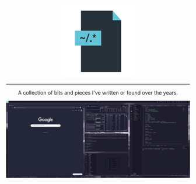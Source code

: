 <div align="center">

<img src="./assets/dotfiles.png" width=200 />

---

A collection of bits and pieces I've written or found over the years. 

![what it looks like](./assets/what-it-looks-like.png)

</div>

